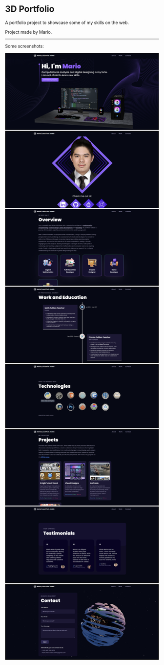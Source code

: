 # 3D Portfolio

A portfolio project to showcase some of my skills on the web.

Project made by Mario.

---

Some screenshots:

![Part 1 of the project's screenshots](./screenshot1.PNG)
![Part 2 of the project's screenshots](./screenshot2.PNG)
![Part 3 of the project's screenshots](./screenshot3.PNG)
![Part 4 of the project's screenshots](./screenshot4.PNG)
![Part 5 of the project's screenshots](./screenshot5.PNG)
![Part 6 of the project's screenshots](./screenshot6.PNG)
![Part 7 of the project's screenshots](./screenshot7.PNG)
![Part 7 of the project's screenshots](./screenshot8.PNG)